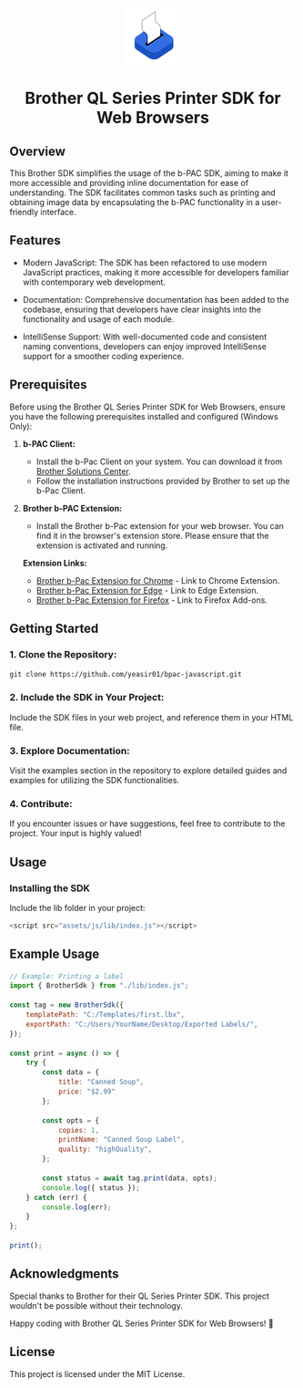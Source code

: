<div align="center">
    <img src="./.github/images/printer-logo.png" alt="bPac logo" height="100" />
    <h1 align="center">Brother QL Series Printer SDK for Web Browsers</h1>
</div>

## Overview

This Brother SDK simplifies the usage of the b-PAC SDK, aiming to make it more accessible and providing inline documentation for ease of understanding. The SDK facilitates common tasks such as printing and obtaining image data by encapsulating the b-PAC functionality in a user-friendly interface.

## Features

-   Modern JavaScript: The SDK has been refactored to use modern JavaScript practices, making it more accessible for developers familiar with contemporary web development.

-   Documentation: Comprehensive documentation has been added to the codebase, ensuring that developers have clear insights into the functionality and usage of each module.

-   IntelliSense Support: With well-documented code and consistent naming conventions, developers can enjoy improved IntelliSense support for a smoother coding experience.

## Prerequisites

Before using the Brother QL Series Printer SDK for Web Browsers, ensure you have the following prerequisites installed and configured (Windows Only):

1. **b-PAC Client:**

    - Install the b-Pac Client on your system. You can download it from [Brother Solutions Center](https://support.brother.com/g/s/es/dev/en/bpac/download/index.html?c=eu_ot&lang=en&navi=offall&comple=on&redirect=on#client).
    - Follow the installation instructions provided by Brother to set up the b-Pac Client.

2. **Brother b-PAC Extension:**

    - Install the Brother b-Pac extension for your web browser. You can find it in the browser's extension store. Please ensure that the extension is activated and running.

    **Extension Links:**

    - [Brother b-Pac Extension for Chrome](https://chromewebstore.google.com/detail/ilpghlfadkjifilabejhhijpfphfcfhb) - Link to Chrome Extension.
    - [Brother b-Pac Extension for Edge](https://microsoftedge.microsoft.com/addons/detail/brother-bpac-extension/kmopihekhjobijiipnloimfdgjddbnhg) - Link to Edge Extension.
    - [Brother b-Pac Extension for Firefox](https://qflow-badge.azurewebsites.net/badgetemplates/bpac.xpi) - Link to Firefox Add-ons.

## Getting Started

### 1. Clone the Repository:

```
git clone https://github.com/yeasir01/bpac-javascript.git
```

### 2. Include the SDK in Your Project:

Include the SDK files in your web project, and reference them in your HTML file.

### 3. Explore Documentation:

Visit the examples section in the repository to explore detailed guides and examples for utilizing the SDK functionalities.

### 4. Contribute:

If you encounter issues or have suggestions, feel free to contribute to the project. Your input is highly valued!

## Usage

### Installing the SDK

Include the lib folder in your project:

```js
<script src="assets/js/lib/index.js"></script>
```

## Example Usage

```javascript
// Example: Printing a label
import { BrotherSdk } from "./lib/index.js";

const tag = new BrotherSdk({
    templatePath: "C:/Templates/first.lbx",
    exportPath: "C:/Users/YourName/Desktop/Exported Labels/",
});

const print = async () => {
    try {
        const data = { 
            title: "Canned Soup", 
            price: "$2.99" 
        };

        const opts = {
            copies: 1,
            printName: "Canned Soup Label",
            quality: "highQuality",
        };
        
        const status = await tag.print(data, opts);
        console.log({ status });
    } catch (err) {
        console.log(err);
    }
};

print();
```

## Acknowledgments

Special thanks to Brother for their QL Series Printer SDK. This project wouldn't be possible without their technology.

Happy coding with Brother QL Series Printer SDK for Web Browsers! 🚀

## License

This project is licensed under the MIT License.
